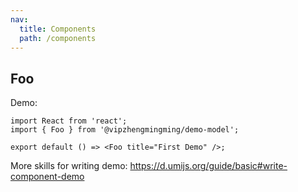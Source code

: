 ```yaml
---
nav:
  title: Components
  path: /components
---
```


## Foo

Demo:

```tsx
import React from 'react';
import { Foo } from '@vipzhengmingming/demo-model';

export default () => <Foo title="First Demo" />;
```

More skills for writing demo: https://d.umijs.org/guide/basic#write-component-demo
